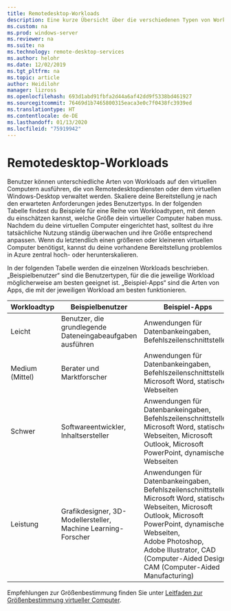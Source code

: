 ```yaml
---
title: Remotedesktop-Workloads
description: Eine kurze Übersicht über die verschiedenen Typen von Workloads für virtuelle Computer, die von Remotedesktop verwaltet werden.
ms.custom: na
ms.prod: windows-server
ms.reviewer: na
ms.suite: na
ms.technology: remote-desktop-services
ms.author: helohr
ms.date: 12/02/2019
ms.tgt_pltfrm: na
ms.topic: article
author: Heidilohr
manager: lizross
ms.openlocfilehash: 693d1abd91fbfa2d44a6af42dd9f5338bd461927
ms.sourcegitcommit: 76469d1b7465800315eaca3e0c7f0438fc3939ed
ms.translationtype: HT
ms.contentlocale: de-DE
ms.lasthandoff: 01/13/2020
ms.locfileid: "75919942"
---
```

# <a name="remote-desktop-workloads"></a>Remotedesktop-Workloads

Benutzer können unterschiedliche Arten von Workloads auf den virtuellen Computern ausführen, die von Remotedesktopdiensten oder dem virtuellen Windows-Desktop verwaltet werden. Skaliere deine Bereitstellung je nach den erwarteten Anforderungen jedes Benutzertyps. In der folgenden Tabelle findest du Beispiele für eine Reihe von Workloadtypen, mit denen du einschätzen kannst, welche Größe dein virtueller Computer haben muss. Nachdem du deine virtuellen Computer eingerichtet hast, solltest du ihre tatsächliche Nutzung ständig überwachen und ihre Größe entsprechend anpassen. Wenn du letztendlich einen größeren oder kleineren virtuellen Computer benötigst, kannst du deine vorhandene Bereitstellung problemlos in Azure zentral hoch- oder herunterskalieren.

In der folgenden Tabelle werden die einzelnen Workloads beschrieben. „Beispielbenutzer“ sind die Benutzertypen, für die die jeweilige Workload möglicherweise am besten geeignet ist. „Beispiel-Apps“ sind die Arten von Apps, die mit der jeweiligen Workload am besten funktionieren.

| Workloadtyp | Beispielbenutzer | Beispiel-Apps |
| --- | --- | --- |
| Leicht | Benutzer, die grundlegende Dateneingabeaufgaben ausführen | Anwendungen für Datenbankeingaben, Befehlszeilenschnittstellen |
| Medium (Mittel) | Berater und Marktforscher | Anwendungen für Datenbankeingaben, Befehlszeilenschnittstellen, Microsoft Word, statische Webseiten |
| Schwer | Softwareentwickler, Inhaltsersteller | Anwendungen für Datenbankeingaben, Befehlszeilenschnittstellen, Microsoft Word, statische Webseiten, Microsoft Outlook, Microsoft PowerPoint, dynamische Webseiten |
| Leistung | Grafikdesigner, 3D-Modellersteller, Machine Learning-Forscher | Anwendungen für Datenbankeingaben, Befehlszeilenschnittstellen, Microsoft Word, statische Webseiten, Microsoft Outlook, Microsoft PowerPoint, dynamische Webseiten, Adobe Photoshop, Adobe Illustrator, CAD (Computer-Aided Design), CAM (Computer-Aided Manufacturing) |

Empfehlungen zur Größenbestimmung finden Sie unter [Leitfaden zur Größenbestimmung virtueller Computer](virtual-machine-recs.md).
